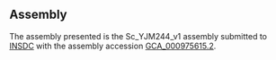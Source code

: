 

Assembly
--------

The assembly presented is the Sc\_YJM244\_v1 assembly submitted to
[INSDC](http://www.insdc.org) with the assembly accession
[GCA\_000975615.2](http://www.ebi.ac.uk/ena/data/view/GCA_000975615.2).
